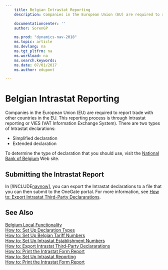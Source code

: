 ```yaml
---
    title: Belgian Intrastat Reporting
    description: Companies in the European Union (EU) are required to report trade with other countries in the EU. This reporting process is through Intrastat reporting or VIES (VAT Information Exchange System).

    documentationcenter: ''
    author: SorenGP

    ms.prod: "dynamics-nav-2018"
    ms.topic: article
    ms.devlang: na
    ms.tgt_pltfrm: na
    ms.workload: na
    ms.search.keywords:
    ms.date: 07/01/2017
    ms.author: edupont

---
```

# Belgian Intrastat Reporting
Companies in the European Union (EU) are required to report trade with other countries in the EU. This reporting process is through Intrastat reporting or VIES (VAT Information Exchange System). There are two types of Intrastat declarations:  

- Simplified declaration  
- Extended declaration  

To determine the type of declaration that you should use, visit the [National Bank of Belgium](https://go.microsoft.com/fwlink/?LinkId=163064) Web site.  

## Submitting the Intrastat Report  
In [!INCLUDE[navnow](../../includes/navnow_md.md)], you can export the Intrastat declarations to a file that you can then submit to the OneGate portal. For more information, see [How to: Export Intrastat Third-Party Declararations](how-to-export-intrastat-third-party-declararations.md).  

## See Also  
 [Belgium Local Functionality](belgium-local-functionality.md)   
 [How to: Set Up Declaration Types](how-to-set-up-declaration-types.md)   
 [How to: Set Up Belgian Tariff Numbers](how-to-set-up-belgian-tariff-numbers.md)   
 [How to: Set Up Intrastat Establishment Numbers](how-to-set-up-intrastat-establishment-numbers.md)   
 [How to: Export Intrastat Third-Party Declararations](how-to-export-intrastat-third-party-declararations.md)   
 [How to: Print the Intrastat Form Report](how-to-print-the-intrastat-form-report.md)   
[How to: Set Up Intrastat Reporting](../../finance-how-setup-report-intrastat.md)  
 [How to: Print the Intrastat Form Report](how-to-print-the-intrastat-form-report.md)
